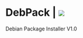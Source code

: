 # DebPack | <img src="https://img.shields.io/badge/Deb-Pack-red.svg">
Debian Package Installer V1.0
